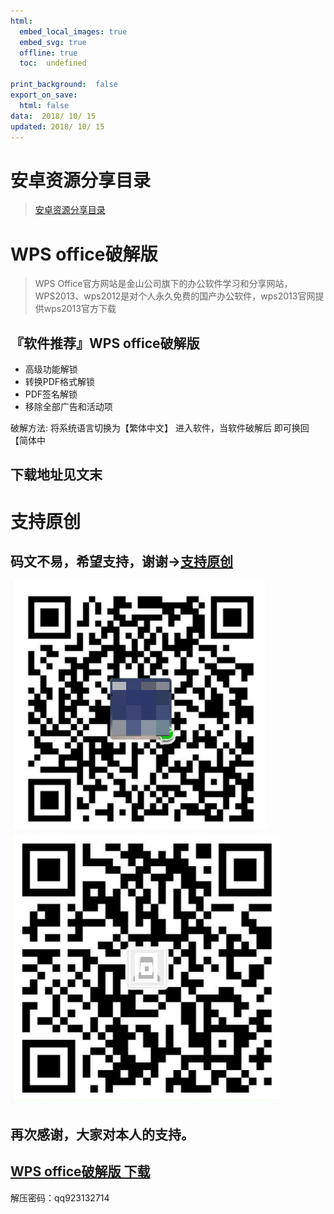 ```yaml
---
html:
  embed_local_images: true
  embed_svg: true
  offline: true
  toc:  undefined

print_background:  false
export_on_save:
  html: false
data:  2018/ 10/ 15
updated: 2018/ 10/ 15
---
```


# 安卓资源分享目录

> [安卓资源分享目录](https://blog.csdn.net/qq923132714/article/details/83059823 "安卓资源分享目录")

# WPS office破解版

> WPS Office官方网站是金山公司旗下的办公软件学习和分享网站，WPS2013、wps2012是对个人永久免费的国产办公软件，wps2013官网提供wps2013官方下载


## 『软件推荐』WPS office破解版

* 高级功能解锁
* 转换PDF格式解锁
* PDF签名解锁
* 移除全部广告和活动项

破解方法: 将系统语言切换为【繁体中文】 进入软件，当软件破解后 即可换回【简体中





## 下载地址见文末

# 支持原创
## 码文不易，希望支持，谢谢->**[支持原创](http://blog.csdn.net/qq923132714/article/details/79399145)**
![微信支付](https://raw.githubusercontent.com/923132714/my_picture/master/blog/support/weixin.png)![微信支付](https://raw.githubusercontent.com/923132714/my_picture/master/blog/support/支付宝.png)
## 再次感谢，大家对本人的支持。



## [WPS office破解版 下载](http://u16848854.ctfile.net/fs/16848854-314733774 "WPS office破解版 下载")

解压密码：qq923132714
